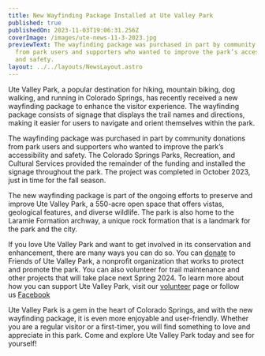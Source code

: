 ```yaml
---
title: New Wayfinding Package Installed at Ute Valley Park
published: true
publishedOn: 2023-11-03T19:06:31.256Z
coverImage: /images/ute-news-11-3-2023.jpg
previewText: The wayfinding package was purchased in part by community donations
  from park users and supporters who wanted to improve the park’s accessibility
  and safety.
layout: ../../layouts/NewsLayout.astro
---
```


Ute Valley Park, a popular destination for hiking, mountain biking, dog walking, and running in Colorado Springs, has recently received a new wayfinding package to enhance the visitor experience. The wayfinding package consists of signage that displays the trail names and directions, making it easier for users to navigate and orient themselves within the park.

The wayfinding package was purchased in part by community donations from park users and supporters who wanted to improve the park’s accessibility and safety. The Colorado Springs Parks, Recreation, and Cultural Services provided the remainder of the funding and installed the signage throughout the park. The project was completed in October 2023, just in time for the fall season.

The new wayfinding package is part of the ongoing efforts to preserve and improve Ute Valley Park, a 550-acre open space that offers vistas, geological features, and diverse wildlife. The park is also home to the Laramie Formation archway, a unique rock formation that is a landmark for the park and the city.

If you love Ute Valley Park and want to get involved in its conservation and enhancement, there are many ways you can do so. You can [donate](https://www.friendsofutevalleypark.com/donate/) to Friends of Ute Valley Park, a nonprofit organization that works to protect and promote the park. You can also volunteer for trail maintenance and other projects that will take place next Spring 2024. To learn more about how you can support Ute Valley Park, visit our [volunteer](https://www.friendsofutevalleypark.com/volunteer/) page or follow us [Facebook](https://facebook.com/friendsofutevalleypark)

Ute Valley Park is a gem in the heart of Colorado Springs, and with the new wayfinding package, it is even more enjoyable and user-friendly. Whether you are a regular visitor or a first-timer, you will find something to love and appreciate in this park. Come and explore Ute Valley Park today and see for yourself!
